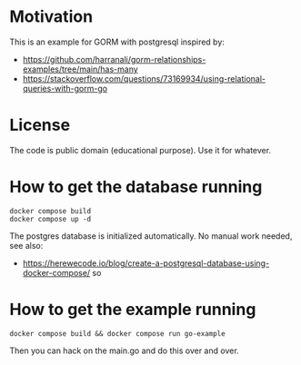 # Motivation

This is an example for GORM with postgresql inspired by:

* https://github.com/harranali/gorm-relationships-examples/tree/main/has-many
* https://stackoverflow.com/questions/73169934/using-relational-queries-with-gorm-go


 
# License

The code is public domain (educational purpose). Use it for whatever.

# How to get the database running

    docker compose build
    docker compose up -d

The postgres database is initialized automatically. No manual work needed, see also:
* https://herewecode.io/blog/create-a-postgresql-database-using-docker-compose/ so 

# How to get the example running

    docker compose build && docker compose run go-example

Then you can hack on the main.go and do this over and over.

    